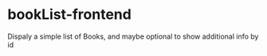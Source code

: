 # bookList-frontend
Dispaly a simple list of Books, and maybe optional to show additional info by id
